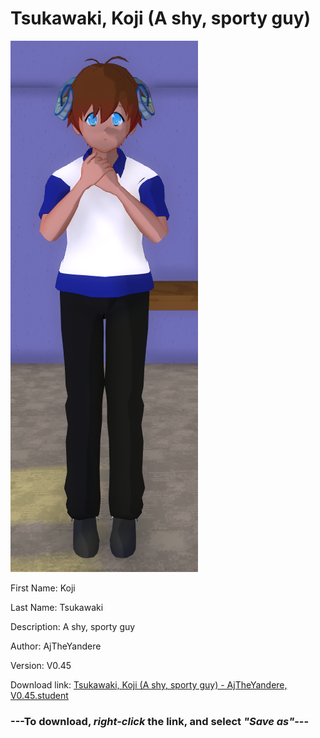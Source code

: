 # Tsukawaki, Koji (A shy, sporty guy)

<img src = "https://raw.githubusercontent.com/Arbiter1223/Daigaku-Gurashi-Custom-Students/master/Students/Files/Tsukawaki%2C%20Koji%20(A%20shy%2C%20sporty%20guy).png">

First Name: Koji

Last Name: Tsukawaki

Description: A shy, sporty guy

Author: AjTheYandere

Version: V0.45

Download link: <a href="https://raw.githubusercontent.com/Arbiter1223/Daigaku-Gurashi-Custom-Students/master/Students/Files/Tsukawaki%2C%20Koji%20(A%20shy%2C%20sporty%20guy)%20-%20AjTheYandere%2C%20V0.45.student">Tsukawaki, Koji (A shy, sporty guy) - AjTheYandere, V0.45.student</a>

### ---**To download, _right-click_ the link, and select _"Save as"_**---
